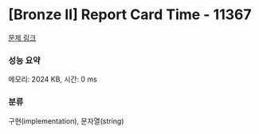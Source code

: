 # [Bronze II] Report Card Time - 11367 

[문제 링크](https://www.acmicpc.net/problem/11367) 

### 성능 요약

메모리: 2024 KB, 시간: 0 ms

### 분류

구현(implementation), 문자열(string)

